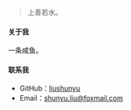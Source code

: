 > 上善若水。



#### 关于我

一条咸鱼。



#### 联系我

- GitHub：[liushunyu](https://github.com/liushunyu)
- Email：shunyu.liu@foxmail.com

